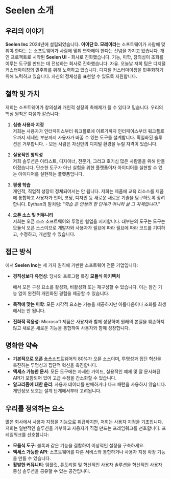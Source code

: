 # Seelen 소개

## 우리의 이야기

**Seelen Inc**  2024년에 설립되었습니다. **아이단 D. 모레이라**는 소프트웨어가 사람에 맞춰야 한다는
는 소프트웨어가 사람에 맞춰 변화해야 한다는 신념을 가지고 있습니다.
개인 프로젝트로 시작된 **Seelen UI**  - 회사로 진화했습니다.
기능, 미학, 창의성이 조화를 이루는 도구를 만드는 데 전념하는 회사로 진화했습니다.
자유. 오늘날 저희 팀은 디지털 커스터마이징의 민주화를 위해 노력하고 있습니다.
디지털 커스터마이징을 민주화하기 위해 노력하고 있습니다.
자신의 정체성을 표현할 수 있도록 지원합니다.

## 철학 및 가치

저희는 소프트웨어가 창의성과 개인적 성장의 촉매제가 될 수 있다고 믿습니다. 우리의
핵심 원칙은 다음과 같습니다:

1.  **심층 사용자 지정**\
    저희는 사용자가 인터페이스부터 워크플로에 이르기까지
    인터페이스부터 워크플로우까지 세세한 부분까지 사용자가 바꿀 수 있는 도구를 설계합니다. 획일화된 솔루션은 거부합니다.
    \- 모든 사람은 자신만의 디지털 환경을 누릴 자격이 있습니다.

2.  **실용적인 창의성**\
    저희 솔루션은 아티스트, 디자이너, 전문가, 그리고
    호기심 많은 사람들을 위해 만들어졌습니다. 단순한 도구가 아닌 실험을 위한 플랫폼이자 아이디어를 실현할 수 있는
    아이디어를 실현하는 플랫폼입니다.

3.  **평생 학습**\
    개인적, 직업적 성장이 정체되어서는 안 됩니다. 저희는 제품에
    교육 리소스를 제품에 통합하고 사용자가 언어, 코딩, 디자인 등 새로운
    새로운 기술을 탐구하도록 장려합니다. Eythan의 말처럼: *"학습
    은 인생의 한 단계가 아니라 삶 그 자체입니다."*

4.  **오픈 소스 및 커뮤니티**\
    저희는 오픈 소스 소프트웨어와 투명한 협업을 지지합니다. 대부분의 도구는
    도구는 모듈식 오픈 소스이므로 개발자와 사용자가 필요에 따라
    필요에 따라 코드를 기여하고, 수정하고, 개선할 수 있습니다.

## 접근 방식

에서 **Seelen Inc**는 세 가지 원칙에 기반한 소프트웨어 전문 기업입니다:

*   **경직성보다 유연성**: 당사의 프로그램 특징 **모듈식 아키텍처**

    에서 모든 구성 요소를 활성화, 비활성화 또는 재구성할 수 있습니다. 이는
    잠긴 기능 없이 완전히 개인화된 경험을 제공할 수 있습니다.
*   **목적에 맞는 미학**: 모든 시각적 요소는 기능을 제공하지만
    아름다움이나 조화를 희생해서는 안 됩니다.
*   **진화적 적응성**: Microsoft 제품은 사용자와 함께 성장하며 원래의 본질을 훼손하지 않고 새로운
    새로운 기능을 통합하여 사용자와 함께 성장합니다.

## 명확한 약속

*   **기본적으로 오픈 소스**소프트웨어의 80%가 오픈 소스이며, 투명성과 집단 혁신을 촉진하는
    투명성과 집단적 혁신을 촉진합니다.
*   **액세스 가능한 문서**: 모든 도구에는 자세한 가이드, 실용적인
    예제 및 잘 문서화된 API가 포함되어 있어 고급 수정을 간소화할 수 있습니다.
*   **알고리즘에 대한 윤리**: 사용자 데이터를 판매하거나 다크 패턴을 사용하지 않습니다.
    개인정보 보호는 설계 단계에서부터 고려됩니다.

## 우리를 정의하는 요소

많은 회사에서 사용자 지정을 기능으로 취급하지만, 저희는 사용자 지정을
기초입니다. 저희는 일반적인 솔루션을 거부하고 사용자가 직접 만드는 프레임워크를 선호합니다.
프레임워크를 선호합니다:

*   **모듈식 도구**: 블록과 같은 기능을 결합하여 이상적인 설정을 구축하세요.
*   **액세스 가능한 API**: 소프트웨어를 다른 서비스와 통합하거나
    사용자 지정 확장 기능을 만들 수 있습니다.
*   **활발한 커뮤니티**: 템플릿, 튜토리얼 및 혁신적인 사용자 솔루션을
    혁신적인 사용자 중심 솔루션을 공유할 수 있는 공간입니다.
